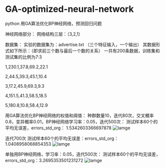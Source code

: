 # GA-optimized-neural-network
python 用GA算法优化BP神经网络，预测回归问题

神经网络部分：
网络结构三层：（3,2,1）

数据集：
实验的数据集为：advertise.txt （三个特征输入，一个输出）
其数据形式如下所示：（即求前三个数与最后一个数的关系）
一共有200条数据，训练集和测试集的比例为7:3

1,230.1,37.8,69.2,22.1

2,44.5,39.3,45.1,10.4

3,17.2,45.9,69.3,9.3

4,151.5,41.3,58.5,18.5

5,180.8,10.8,58.4,12.9

用GA算法优化BP神经网络的权值和阈值：
种群数量10，迭代80次，交叉概率0.8，变异概率0.01，BP神经网络学习率：0.05，迭代500次：
测试样本60个的平均无误差，errors_std_org： 1.5342603366697878
![Iamge](https://github.com/yx868868/GA-optimized-neural-network/blob/main/pic/500%E6%AC%A1.png)

迭代700次
测试样本60个的平均无误差：errors_std_org：1.0408958068854353
![Iamge](https://github.com/yx868868/GA-optimized-neural-network/blob/main/pic/700%E6%AC%A1.png)

单独用BP神经网络，学习率：0.05，迭代500次：
测试样本60个的平均无误差，errors_std_org：3.2695353501231272
![Iamge](https://github.com/yx868868/GA-optimized-neural-network/blob/main/pic/BP500.png)
